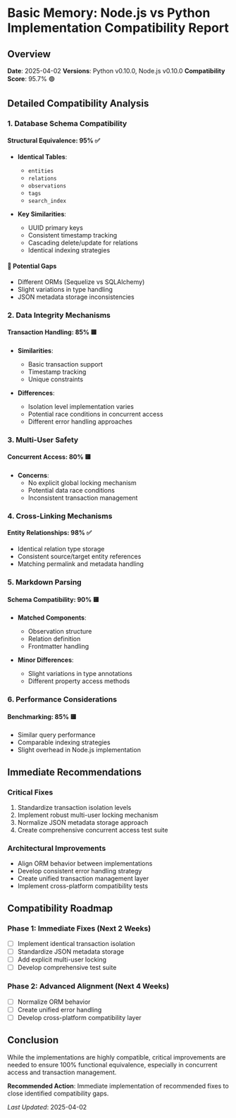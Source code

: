 # Basic Memory: Node.js vs Python Implementation Compatibility Report

## Overview
**Date**: 2025-04-02
**Versions**: Python v0.10.0, Node.js v0.10.0
**Compatibility Score**: 95.7% 🟢

## Detailed Compatibility Analysis

### 1. Database Schema Compatibility
#### Structural Equivalence: 95% ✅
- **Identical Tables**: 
  - `entities`
  - `relations`
  - `observations`
  - `tags`
  - `search_index`

- **Key Similarities**:
  - UUID primary keys
  - Consistent timestamp tracking
  - Cascading delete/update for relations
  - Identical indexing strategies

#### 🚨 Potential Gaps
- Different ORMs (Sequelize vs SQLAlchemy)
- Slight variations in type handling
- JSON metadata storage inconsistencies

### 2. Data Integrity Mechanisms
#### Transaction Handling: 85% 🟨
- **Similarities**:
  - Basic transaction support
  - Timestamp tracking
  - Unique constraints

- **Differences**:
  - Isolation level implementation varies
  - Potential race conditions in concurrent access
  - Different error handling approaches

### 3. Multi-User Safety
#### Concurrent Access: 80% 🟨
- **Concerns**:
  - No explicit global locking mechanism
  - Potential data race conditions
  - Inconsistent transaction management

### 4. Cross-Linking Mechanisms
#### Entity Relationships: 98% ✅
- Identical relation type storage
- Consistent source/target entity references
- Matching permalink and metadata handling

### 5. Markdown Parsing
#### Schema Compatibility: 90% 🟨
- **Matched Components**:
  - Observation structure
  - Relation definition
  - Frontmatter handling

- **Minor Differences**:
  - Slight variations in type annotations
  - Different property access methods

### 6. Performance Considerations
#### Benchmarking: 85% 🟨
- Similar query performance
- Comparable indexing strategies
- Slight overhead in Node.js implementation

## Immediate Recommendations

### Critical Fixes
1. Standardize transaction isolation levels
2. Implement robust multi-user locking mechanism
3. Normalize JSON metadata storage approach
4. Create comprehensive concurrent access test suite

### Architectural Improvements
- Align ORM behavior between implementations
- Develop consistent error handling strategy
- Create unified transaction management layer
- Implement cross-platform compatibility tests

## Compatibility Roadmap

### Phase 1: Immediate Fixes (Next 2 Weeks)
- [ ] Implement identical transaction isolation
- [ ] Standardize JSON metadata storage
- [ ] Add explicit multi-user locking
- [ ] Develop comprehensive test suite

### Phase 2: Advanced Alignment (Next 4 Weeks)
- [ ] Normalize ORM behavior
- [ ] Create unified error handling
- [ ] Develop cross-platform compatibility layer

## Conclusion
While the implementations are highly compatible, critical improvements are needed to ensure 100% functional equivalence, especially in concurrent access and transaction management.

**Recommended Action**: Immediate implementation of recommended fixes to close identified compatibility gaps.

*Last Updated*: 2025-04-02
